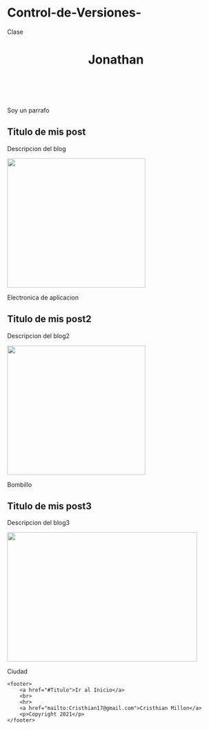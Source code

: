 # Control-de-Versiones-
Clase
<!DOCTYPE html>
<html>
<head>
    <title>Blog de Cristhian</title>
</head>
<body>
    <header>
        <h1 id="Titulo"> Jonathan</h1>
        <br>
    </header>
    <div>
        <p>Soy un parrafo</p>
    </div>
    <section>
        <article class="Post">
            <h2> Titulo de mis post</h2>
            <p>Descripcion del blog</p>
            <img src="img/01.jpg" width="320" height="300"/> 
            <p>Electronica de aplicacion</p>
        </article>
        <article class="Post">
            <h2> Titulo de mis post2</h2>
            <p>Descripcion del blog2</p>
            <img src="img/110.jpg" width="320" height="300"/> 
            <p>Bombillo</p>
        </article>
        <article class="Post">
            <h2> Titulo de mis post3</h2>
            <p>Descripcion del blog3</p>
            <img src="img/0003.jpg" width="440" height="300"/> 
            <p>Ciudad</p>
        </article>
    </section>

    <footer>
        <a href="#Titulo">Ir al Inicio</a>
        <br>
        <hr>
        <a href="mailto:Cristhian17@gmail.com">Cristhian Millon</a>
        <p>Copyright 2021</p>
    </footer>
</body>
</html>
